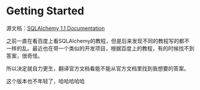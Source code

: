 # Getting Started

源文档：[SQLAlchemy 1.1 Documentation](http://docs.sqlalchemy.org/en/rel_1_1/)

之前一直在看百度上看SQLAlchemy的教程，但是后来发现不同的教程写的都不一样的乱。最近也在带一个类似的开发项目，根据百度上的教程，有的时候找不到答案，很奇怪。

所以决定就自力更生，翻译官方文档看能不能从官方文档里找到我想要的答案。

这个版本也不年轻了，哈哈哈哈哈


